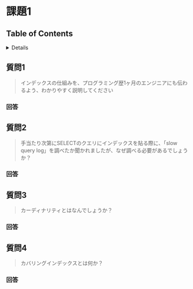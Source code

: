 # 課題1

## Table of Contents
<!-- START doctoc generated TOC please keep comment here to allow auto update -->
<!-- DON'T EDIT THIS SECTION, INSTEAD RE-RUN doctoc TO UPDATE -->
<details>
<summary>Details</summary>

- [質問1](#%E8%B3%AA%E5%95%8F1)
  - [回答](#%E5%9B%9E%E7%AD%94)
- [質問2](#%E8%B3%AA%E5%95%8F2)
  - [回答](#%E5%9B%9E%E7%AD%94-1)
- [質問3](#%E8%B3%AA%E5%95%8F3)
  - [回答](#%E5%9B%9E%E7%AD%94-2)
- [質問4](#%E8%B3%AA%E5%95%8F4)
  - [回答](#%E5%9B%9E%E7%AD%94-3)

</details>
<!-- END doctoc generated TOC please keep comment here to allow auto update -->

## 質問1

> インデックスの仕組みを、プログラミング歴1ヶ月のエンジニアにも伝わるよう、わかりやすく説明してください

### 回答



## 質問2

> 手当たり次第にSELECTのクエリにインデックスを貼る際に、「slow query log」を調べたか聞かれましたが、なぜ調べる必要があるでしょうか？

### 回答

## 質問3

> カーディナリティとはなんでしょうか？

### 回答

## 質問4

> カバリングインデックスとは何か？

### 回答
